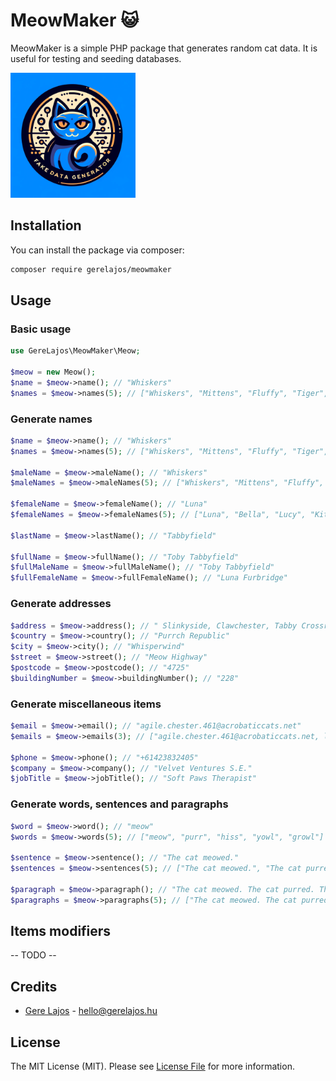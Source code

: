 # MeowMaker 😺

MeowMaker is a simple PHP package that generates random cat data. It is useful for testing and seeding databases.

<img src="assets/logo.webp" alt="MeowMaker Logo" width="200"/>

## Installation

You can install the package via composer:

```bash
composer require gerelajos/meowmaker
```

## Usage

### Basic usage
```php
use GereLajos\MeowMaker\Meow;

$meow = new Meow();
$name = $meow->name(); // "Whiskers"
$names = $meow->names(5); // ["Whiskers", "Mittens", "Fluffy", "Tiger", "Smokey"]
```

### Generate names
```php
$name = $meow->name(); // "Whiskers"
$names = $meow->names(5); // ["Whiskers", "Mittens", "Fluffy", "Tiger", "Smokey"]

$maleName = $meow->maleName(); // "Whiskers"
$maleNames = $meow->maleNames(5); // ["Whiskers", "Mittens", "Fluffy", "Tiger", "Smokey"]

$femaleName = $meow->femaleName(); // "Luna"
$femaleNames = $meow->femaleNames(5); // ["Luna", "Bella", "Lucy", "Kitty", "Daisy"]

$lastName = $meow->lastName(); // "Tabbyfield"

$fullName = $meow->fullName(); // "Toby Tabbyfield"
$fullMaleName = $meow->fullMaleName(); // "Toby Tabbyfield"
$fullFemaleName = $meow->fullFemaleName(); // "Luna Furbridge"
```

### Generate addresses
```php
$address = $meow->address(); // " Slinkyside, Clawchester, Tabby Crossroad 228, 4725"
$country = $meow->country(); // "Purrch Republic"
$city = $meow->city(); // "Whisperwind"
$street = $meow->street(); // "Meow Highway"
$postcode = $meow->postcode(); // "4725"
$buildingNumber = $meow->buildingNumber(); // "228"
```

### Generate miscellaneous items
```php
$email = $meow->email(); // "agile.chester.461@acrobaticcats.net"
$emails = $meow->emails(3); // ["agile.chester.461@acrobaticcats.net, leaping.phoebe.763@dociledome.com, soft.ruby.261@agilealley.io"]

$phone = $meow->phone(); // "+61423832405"
$company = $meow->company(); // "Velvet Ventures S.E."
$jobTitle = $meow->jobTitle(); // "Soft Paws Therapist"
```

### Generate words, sentences and paragraphs
```php
$word = $meow->word(); // "meow"
$words = $meow->words(5); // ["meow", "purr", "hiss", "yowl", "growl"]

$sentence = $meow->sentence(); // "The cat meowed."
$sentences = $meow->sentences(5); // ["The cat meowed.", "The cat purred.", "The cat hissed.", "The cat yowled.", "The cat growled."]

$paragraph = $meow->paragraph(); // "The cat meowed. The cat purred. The cat hissed."
$paragraphs = $meow->paragraphs(5); // ["The cat meowed. The cat purred. The cat hissed.", "The cat yowled. The cat growled. The cat meowed.", "The cat purred. The cat hissed. The cat yowled.", "The cat growled. The cat meowed. The cat purred.", "The cat hissed. The cat yowled. The cat growled."]
```

## Items modifiers
-- TODO --

## Credits

- [Gere Lajos](https://github.com/gere-lajos) - hello@gerelajos.hu

## License

The MIT License (MIT). Please see [License File](LICENSE.md) for more information.